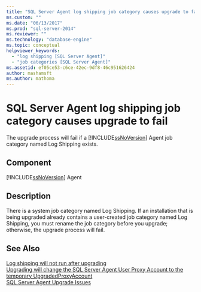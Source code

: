 ```yaml
---
title: "SQL Server Agent log shipping job category causes upgrade to fail | Microsoft Docs"
ms.custom: ""
ms.date: "06/13/2017"
ms.prod: "sql-server-2014"
ms.reviewer: ""
ms.technology: "database-engine"
ms.topic: conceptual
helpviewer_keywords: 
  - "log shipping [SQL Server Agent]"
  - "job categories [SQL Server Agent]"
ms.assetid: ef05ce53-c6ce-42ec-9df8-46c951626424
author: mashamsft
ms.author: mathoma
---
```

# SQL Server Agent log shipping job category causes upgrade to fail
  The upgrade process will fail if a [!INCLUDE[ssNoVersion](../../includes/ssnoversion-md.md)] Agent job category named Log Shipping exists.  
  
## Component  
 [!INCLUDE[ssNoVersion](../../includes/ssnoversion-md.md)] Agent  
  
## Description  
 There is a system job category named Log Shipping. If an installation that is being upgraded already contains a user-created job category named Log Shipping, you must rename the job category before you upgrade; otherwise, the upgrade process will fail.  
  
## See Also  
 [Log shipping will not run after upgrading](../../../2014/sql-server/install/log-shipping-will-not-run-after-upgrading.md)   
 [Upgrading will change the SQL Server Agent User Proxy Account to the temporary UpgradedProxyAccount](../../../2014/sql-server/install/upgrading-changes-sql-server-agent-user-proxy-account-to-temporary-account.md)   
 [SQL Server Agent Upgrade Issues](../../../2014/sql-server/install/sql-server-agent-upgrade-issues.md)  
  
  
